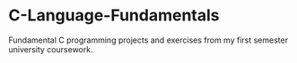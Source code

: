 # C-Language-Fundamentals
Fundamental C programming projects and exercises from my first semester university coursework.
